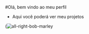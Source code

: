  #Olá, bem vindo ao meu perfil
  - Aqui você poderá ver meu projetos

    
(![all-right-bob-marley](https://github.com/mariimst/mariizapi/assets/172387155/193c848d-40c5-4683-9b6f-fa253489cb79)
